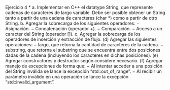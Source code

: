 Ejercicio 4 *
a. Implementar en C++ el datatype String, que represente cadenas de caracteres de
largo variable. Debe ser posible obtener un String tanto a partir de una cadena de
caracteres (char *) como a partir de otro String.
b. Agregar la sobrecarga de los siguientes operadores:
− Asignación.
− Concatenación (operador +).
− Comparación. 
− Acceso a un caracter del String (operador []).
c. Agregar la sobrecarga de los operadores de inserción y extracción de flujo.
(d) Agregar las siguientes operaciones:
− largo, que retorna la cantidad de caracteres de la cadena.
− substring, que retorna el substring que se encuentra entre dos posiciones dadas
de la cadena (incluyendo los caracteres en dichas posiciones).
(e) Agregar constructores y destructor según considere necesario.
(f) Agregar manejo de excepciones de forma que:
− Al intentar acceder a una posición del String inválida se lance la excepción
“std::out_of_range”.
− Al recibir un parámetro inválido en una operación se lance la excepción
“std::invalid_argument”.